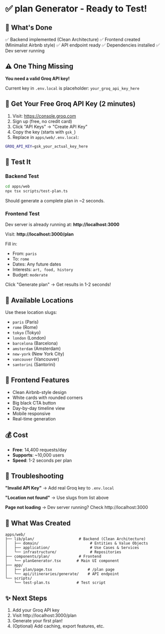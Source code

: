 # ✅ plan Generator - Ready to Test!

## 🎉 What's Done

✅ Backend implemented (Clean Architecture)
✅ Frontend created (Minimalist Airbnb style)
✅ API endpoint ready
✅ Dependencies installed
✅ Dev server running

## ⚠️ One Thing Missing

**You need a valid Groq API key!**

Current key in `.env.local` is placeholder: `your_groq_api_key_here`

## 🚀 Get Your Free Groq API Key (2 minutes)

1. Visit: https://console.groq.com
2. Sign up (free, no credit card)
3. Click "API Keys" → "Create API Key"
4. Copy the key (starts with `gsk_`)
5. Replace in `apps/web/.env.local`:

```bash
GROQ_API_KEY=gsk_your_actual_key_here
```

## 🧪 Test It

### Backend Test
```bash
cd apps/web
npx tsx scripts/test-plan.ts
```

Should generate a complete plan in ~2 seconds.

### Frontend Test

Dev server is already running at: **http://localhost:3000**

Visit: **http://localhost:3000/plan**

Fill in:
- From: `paris`
- To: `rome`
- Dates: Any future dates
- Interests: `art, food, history`
- Budget: `moderate`

Click "Generate plan" → Get results in 1-2 seconds!

## 📍 Available Locations

Use these location slugs:
- `paris` (Paris)
- `rome` (Rome)
- `tokyo` (Tokyo)
- `london` (London)
- `barcelona` (Barcelona)
- `amsterdam` (Amsterdam)
- `new-york` (New York City)
- `vancouver` (Vancouver)
- `santorini` (Santorini)

## 🎨 Frontend Features

- Clean Airbnb-style design
- White cards with rounded corners
- Big black CTA button
- Day-by-day timeline view
- Mobile responsive
- Real-time generation

## 💰 Cost

- **Free**: 14,400 requests/day
- **Supports**: ~10,000 users
- **Speed**: 1-2 seconds per plan

## 🐛 Troubleshooting

**"Invalid API Key"**
→ Add real Groq key to `.env.local`

**"Location not found"**
→ Use slugs from list above

**Page not loading**
→ Dev server running? Check http://localhost:3000

## 📁 What Was Created

```
apps/web/
├── lib/plan/                    # Backend (Clean Architecture)
│   ├── domain/                       # Entities & Value Objects
│   ├── application/                  # Use Cases & Services
│   └── infrastructure/               # Repositories
├── components/plan/             # Frontend
│   └── planGenerator.tsx       # Main UI component
├── app/
│   ├── plan/page.tsx                # /plan page
│   └── api/itineraries/generate/    # API endpoint
└── scripts/
    └── test-plan.ts            # Test script
```

## ✨ Next Steps

1. Add your Groq API key
2. Visit http://localhost:3000/plan
3. Generate your first plan!
4. (Optional) Add caching, export features, etc.

